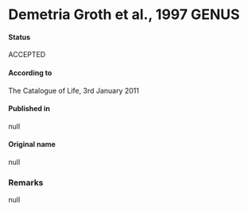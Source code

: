 Demetria Groth et al., 1997 GENUS
=======

#### Status
ACCEPTED

#### According to
The Catalogue of Life, 3rd January 2011

#### Published in
null

#### Original name
null

### Remarks
null